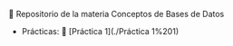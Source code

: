 :signal_strength: Repositorio de la materia Conceptos de Bases de Datos

- Prácticas:
 :thought_balloon: [Práctica 1](./Práctica 1%201)
  

